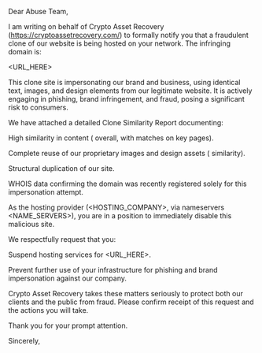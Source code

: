 Dear Abuse Team,

I am writing on behalf of Crypto Asset Recovery (https://cryptoassetrecovery.com/) to formally notify you that a fraudulent clone of our website is being hosted on your network. The infringing domain is:

<URL_HERE>

This clone site is impersonating our brand and business, using identical text, images, and design elements from our legitimate website. It is actively engaging in phishing, brand infringement, and fraud, posing a significant risk to consumers.

We have attached a detailed Clone Similarity Report documenting:

High similarity in content (<NUM> overall, with <PERCENT> matches on key pages).

Complete reuse of our proprietary images and design assets (<PERCENT> similarity).

Structural duplication of our site.

WHOIS data confirming the domain was recently registered solely for this impersonation attempt.

As the hosting provider (<HOSTING_COMPANY>, via nameservers <NAME_SERVERS>), you are in a position to immediately disable this malicious site.

We respectfully request that you:


Suspend hosting services for <URL_HERE>.

Prevent further use of your infrastructure for phishing and brand impersonation against our company.

Crypto Asset Recovery takes these matters seriously to protect both our clients and the public from fraud. Please confirm receipt of this request and the actions you will take.

Thank you for your prompt attention.

Sincerely,
